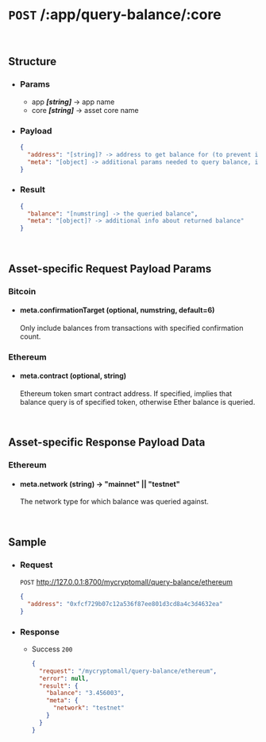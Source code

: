 # `POST` /:app/query-balance/:core
> 
<br />

## Structure

  - ### Params

    - app ***[string]*** -> app name
    - core ***[string]*** -> asset core name

  - ### Payload

    ```json
    {
      "address": "[string]? -> address to get balance for (to prevent including balances of all addresses)",
      "meta": "[object] -> additional params needed to query balance, if any"
    }
    ```

  - ### Result

    ```json
    {
      "balance": "[numstring] -> the queried balance",
      "meta": "[object]? -> additional info about returned balance"
    }
    ```
<br />

## Asset-specific Request Payload Params
### Bitcoin
- #### meta.confirmationTarget (optional, numstring, default=6)
  Only include balances from transactions with specified confirmation count.

### Ethereum
- #### meta.contract (optional, string)
  Ethereum token smart contract address. If specified, implies that balance query is of specified token, otherwise Ether balance is queried.
<br />

## Asset-specific Response Payload Data
### Ethereum
- #### meta.network (string) -> "mainnet" || "testnet"
  The network type for which balance was queried against.
<br />

## Sample

  - ### Request
    `POST` http://127.0.0.1:8700/mycryptomall/query-balance/ethereum
    
    ```json
    {
      "address": "0xfcf729b07c12a536f87ee801d3cd8a4c3d4632ea"
    }
    ```

  - ### Response
    
    - Success `200`

      ```json
      {
        "request": "/mycryptomall/query-balance/ethereum",
        "error": null,
        "result": {
          "balance": "3.456003",
          "meta": {
            "network": "testnet"
          }
        }
      }
      ```
